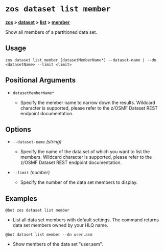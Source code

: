 # `zos dataset list member`

**[zos](../../zos-article) > [dataset](../dataset-article) > [list](./list-article) > [member](zos-dataset-list-member)**

Show all members of a partitioned data set. <!--dataset-list-member-description-->

## Usage

```zos dataset list member [datasetMemberName*] --dataset-name | --dn <datasetName> --limit <limit>```

## Positional Arguments

- `datasetMemberName*`

    - Specify the member name to narrow down the results. Wildcard character is supported, please refer to the z/OSMF Dataset REST endpoint documentation.

## Options 

- `--dataset-name` *(string)*
    - Specify the name of the data set of which you want to list the members. Wildcard character is supported, please refer to the z/OSMF Dataset REST endpoint documentation.

- `--limit` *(number)*
    - Specify the number of the data set members to display.

## Examples

```
@bot zos dataset list member
```
- List all data set members with default settings. The command returns data set members owned by your HLQ name.

```
@bot dataset list member --dn user.asm
``` 
- Show members of the data set "user.asm".